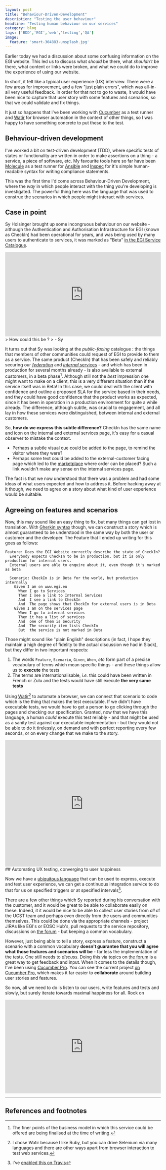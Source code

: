 ```yaml
---
layout: post
title: "Behaviour-Driven-Development"
description: "Testing the user behaviour"
headline: "Testing human behaviour on our services"
category: blog
tags: ['BDD','EGI','web','testing','QA']
image: 
  feature: 'smart-304883-unsplash.jpg'
---
```


Earlier today we had a discussion about some confusing information on the EGI website. This led us to discuss what _should_ be there, what _shouldn't_ be there, what content or links were broken, and what we could do to improve the experience of using our website.

In short, it felt like a typical user experience (UX) interview. There were a few areas for improvement, and a few "just plain errors", which was all-in-all very useful feedback. In order for that not to go to waste, it would have been nice to capture that user story with some features and scenarios, so that we could validate and fix things.

It just so happens that I've been working with [Cucumber](https://cucumber.io) as a test runner and [Watir](https://watir.com) for browser automation in the context of other things, so I was happy to have something concrete to put these to the test.

## Behaviour-driven development

I've worked a bit on test-driven development (TDD), where specific tests of states or functionality are written in order to make assertions on a thing - a service, a piece of software, etc. My favourite tools here so far have been [Molecule](https://molecule.readthedocs.io) as a test runner for [Ansible](https://www.ansible.com)  and [Inspec](https://inspec.io) for it's simple human-readable syntax for writing compliance statements.

This was the first time I'd come across Behaviour-Driven Development, where the _way_ in which people interact with the thing you're developing is investigated. 
The powerful thing here was the language that was used to construe the scenarios in which people might interact with services.

## Case in point

Sy Holsinger brought up some incongruous behaviour on our website - although the Authentication and Authorisation Infrastructure for EGI (known as CheckIn) had been operational for years, and was being used by many users to authenticate to services, it was marked as "Beta" [in the EGI Service Catalogue](https://www.egi.eu/services). 

<div style="width:100%;height:0;padding-bottom:54%;position:relative;"><iframe src="https://giphy.com/embed/iAYupOdWXQy5a4nVGk" width="100%" height="100%" style="position:absolute" frameBorder="0" class="giphy-embed" allowFullScreen></iframe></div>
> How could this be ?
> - Sy

It turns out that Sy was looking at the _public-facing_ catalogue : the things that members of other communities could request of EGI to provide to them as a service. The same product (CheckIn) that has been safely and reliably securing our [_federation_](https://www.egi.eu/federation/) and [_internal_ services](https://www.egi.eu/internal-services/) - and which has been in production for several months already - is also available to external customers, in a beta phase[^Business_model].
Although still not the _best_ impression one might want to make on a client, this is a very different situation than if the service itself was in Beta! In this case, we could deal with the client with confidence and outline a proposed SLA for the service based in their needs, and they could have good confidence that the product works as expected, since it has been in operation in a production environment for quite a while already. The difference, although subtle, was crucial to engagement, and all lay in how these services were distinguished, between internal and external customers. 

So, **how do we express this subtle difference?**
CheckIn has the same name and icon on the internal and external services page, it's easy for a casual observer to mistake the context.
  
  - Perhaps a subtle visual cue could be added to the page, to remind the visitor where they were?
  - Perhaps some text could be added to the external-customer facing page which led to the [marketplace](https://marketplace.egi.eu/) where order can be placed? Such a link wouldn't make any sense on the internal services page.

The fact is that we now understood that there was a problem and had some ideas of what users expected and how to address it.
Before hacking away at it though, we need to agree on a story about what kind of user experience would be suitable.

## Agreeing on features and scenarios

Now, this may sound like an easy thing to fix, but many things can get lost in translation.
With [Gherkin syntax](https://docs.cucumber.io/gherkin/) though, we can construct a story which is almost guaranteed to be understood in the same way by both the user or customer and the developer.
The Feature that I ended up writing for this goes as follows:

```
Feature: Does the EGI Website correctly describe the state of CheckIn?
  Everybody expects CheckIn to be in production, but it is only production for internal users.
  External users are able to enquire about it, even though it's marked as beta

  Scenario: CheckIn is in Beta for the world, but production internally
    Given I am on www.egi.eu
      When I go to Services
      Then I see a link to Internal Services
      And  I see a link to CheckIn
      And  The page shows that CheckIn for external users is in Beta
    Given I am on the services page
      When I go to internal services
      Then it has a list of services
      And  one of them is Security
      And  The security item lists CheckIn
      But  the service is not marked in Beta
```

Those might sound like "plain English" descriptions (in fact, I hope they maintain a high degree of fidelity to the actual discussion we had in Slack), but they differ in two important respects:

  1. The words `Feature`, `Scenario`, `Given`, `When`, _etc_ form part of a precise vocabulary of terms which mean specific things - and these things allow us to **execute** the tests
  1. The terms are internationalisable, _i.e._ this could have been written in French or Zulu and the tests would have still execute **the very same tests**

Using [Watir](http://watir.com)[^Ruby] to automate a browser, we can connect that scenario to code which is the thing that makes the test executable. If we didn't have executable tests, we would have to get a person to go clicking through the pages and checking our specification. Granted, now that we have this language, a human _could_ execute this test reliably - and that might be used as a sanity test against our executable implementation - but they would not be able to do it tirelessly, on demand and with perfect reporting every few seconds, or on every change that we make to the story.

<div style="width:100%;height:0;padding-bottom:81%;position:relative;"><iframe src="https://giphy.com/embed/5xrkJe3IJKSze" width="100%" height="100%" style="position:absolute" frameBorder="0" class="giphy-embed" allowFullScreen></iframe></div>
## Automating UX testing, converging to user happiness

Now we have a [ubiquitous language](https://martinfowler.com/bliki/UbiquitousLanguage.html) that can be used to express, execute and test user experience, we can get a continuous integration service to do that for us on specified triggers or at specified intervals[^Travis].

There are a few other things which Sy reported during his conversation with the customer, and it would be great to be able to collaborate easily on these. Indeed, it it would be nice to be able to collect user stories from _all_ of the UCST team and perhaps even directly from the users and communities themselves. This could be done via the appropriate channels - project JIRAs like EGI's or EOSC Hub's, pull requests to the service repository, discussions on [the forum](https://community.egi.eu) - but keeping a common vocabulary.

However, just being able to tell a story, express a feature, construct a scenario with a common vocabulary **doesn't guarantee that you will agree what those features and scenarios will be** - far less the implementation of the tests. One still needs to _discuss_. Doing this via topics on [the forum](https://community.egi.eu) is a great way to get feedback and input. When it comes to the details though, I've been using [Cucumber Pro](https://cucumber.io/pro). You can see the current project [on Cucumber Pro](https://app.cucumber.pro/projects/public-website/documents/branch/master), which makes it far easier to **collaborate** around building user stories and features.


So now, all we need to do is listen to our users, write features and tests and slowly, but surely iterate towards maximal happiness for all. Rock on
<div style="width:100%;height:0;padding-bottom:60%;position:relative;"><iframe src="https://giphy.com/embed/dpb8hnQBzZ6jC" width="100%" height="100%" style="position:absolute" frameBorder="0" class="giphy-embed" allowFullScreen></iframe></div>

---

## References and footnotes

[^Business_model]: The finer points of the business model in which this service could be offered are being finalised at the time of writing. 
[^Ruby]: I chose Watir because I like Ruby, but you can drive Selenium via many languages and there are other ways apart from browser interaction to test web services.
[^Travis]: I've [enabled this on Travis](https://travis-ci.org/EGI-Foundation/EGI-website-tests)